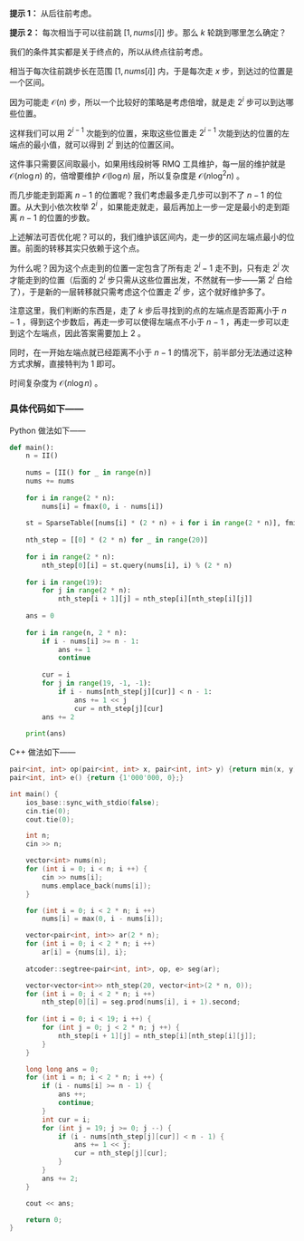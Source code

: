 **提示 1：** 从后往前考虑。

**提示 2：** 每次相当于可以往前跳 $[1,nums[i]]$ 步。那么 $k$ 轮跳到哪里怎么确定？

我们的条件其实都是关于终点的，所以从终点往前考虑。

相当于每次往前跳步长在范围 $[1,nums[i]]$ 内，于是每次走 $x$ 步，到达过的位置是一个区间。

因为可能走 $\mathcal{O}(n)$ 步，所以一个比较好的策略是考虑倍增，就是走 $2^i$ 步可以到达哪些位置。

这样我们可以用 $2^{i-1}$ 次能到的位置，来取这些位置走 $2^{i-1}$ 次能到达的位置的左端点的最小值，就可以得到 $2^i$ 到达的位置区间。

这件事只需要区间取最小，如果用线段树等 RMQ 工具维护，每一层的维护就是 $\mathcal{O}(n\log n)$ 的，倍增要维护 $\mathcal{O}(\log n)$ 层，所以复杂度是 $\mathcal{O}(n\log^2n)$ 。

而几步能走到距离 $n-1$ 的位置呢？我们考虑最多走几步可以到不了 $n-1$ 的位置。从大到小依次枚举 $2^i$ ，如果能走就走，最后再加上一步一定是最小的走到距离 $n-1$ 的位置的步数。

上述解法可否优化呢？可以的，我们维护该区间内，走一步的区间左端点最小的位置。前面的转移其实只依赖于这个点。

为什么呢？因为这个点走到的位置一定包含了所有走 $2^i-1$ 走不到，只有走 $2^i$ 次才能走到的位置（后面的 $2^i$ 步只需从这些位置出发，不然就有一步——第 $2^i$ 白给了），于是新的一层转移就只需考虑这个位置走 $2^i$ 步，这个就好维护多了。

注意这里，我们判断的东西是，走了 $k$ 步后寻找到的点的左端点是否距离小于 $n-1$ ，得到这个步数后，再走一步可以使得左端点不小于 $n-1$ ，再走一步可以走到这个左端点，因此答案需要加上 $2$ 。

同时，在一开始左端点就已经距离不小于 $n-1$ 的情况下，前半部分无法通过这种方式求解，直接特判为 $1$ 即可。

时间复杂度为 $\mathcal{O}(n\log n)$ 。

### 具体代码如下——

Python 做法如下——

```Python []
def main():
    n = II()
    
    nums = [II() for _ in range(n)]
    nums += nums
    
    for i in range(2 * n):
        nums[i] = fmax(0, i - nums[i])
    
    st = SparseTable([nums[i] * (2 * n) + i for i in range(2 * n)], fmin)
    
    nth_step = [[0] * (2 * n) for _ in range(20)]
    
    for i in range(2 * n):
        nth_step[0][i] = st.query(nums[i], i) % (2 * n)
    
    for i in range(19):
        for j in range(2 * n):
            nth_step[i + 1][j] = nth_step[i][nth_step[i][j]]
    
    ans = 0
    
    for i in range(n, 2 * n):
        if i - nums[i] >= n - 1:
            ans += 1
            continue
        
        cur = i
        for j in range(19, -1, -1):
            if i - nums[nth_step[j][cur]] < n - 1:
                ans += 1 << j
                cur = nth_step[j][cur]
        ans += 2
    
    print(ans)
```

C++ 做法如下——

```cpp []
pair<int, int> op(pair<int, int> x, pair<int, int> y) {return min(x, y);}
pair<int, int> e() {return {1'000'000, 0};}

int main() {
    ios_base::sync_with_stdio(false);
    cin.tie(0);
    cout.tie(0);

    int n;
    cin >> n;

    vector<int> nums(n);
    for (int i = 0; i < n; i ++) {
        cin >> nums[i];
        nums.emplace_back(nums[i]);
    }

    for (int i = 0; i < 2 * n; i ++)
        nums[i] = max(0, i - nums[i]);

    vector<pair<int, int>> ar(2 * n);
    for (int i = 0; i < 2 * n; i ++)
        ar[i] = {nums[i], i};
    
    atcoder::segtree<pair<int, int>, op, e> seg(ar);

    vector<vector<int>> nth_step(20, vector<int>(2 * n, 0));
    for (int i = 0; i < 2 * n; i ++)
        nth_step[0][i] = seg.prod(nums[i], i + 1).second;
    
    for (int i = 0; i < 19; i ++) {
        for (int j = 0; j < 2 * n; j ++) {
            nth_step[i + 1][j] = nth_step[i][nth_step[i][j]];
        }
    }

    long long ans = 0;
    for (int i = n; i < 2 * n; i ++) {
        if (i - nums[i] >= n - 1) {
            ans ++;
            continue;
        }
        int cur = i;
        for (int j = 19; j >= 0; j --) {
            if (i - nums[nth_step[j][cur]] < n - 1) {
                ans += 1 << j;
                cur = nth_step[j][cur];
            }
        }
        ans += 2;
    }

    cout << ans;

    return 0;
}
```